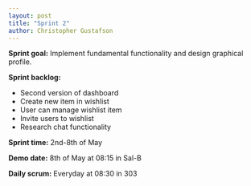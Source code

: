 ```yaml
---
layout: post
title: "Sprint 2"
author: Christopher Gustafson
---
```


**Sprint goal:** Implement fundamental functionality and design graphical profile.

**Sprint backlog:**
 * Second version of dashboard
 * Create new item in wishlist
 * User can manage wishlist item
 * Invite users to wishlist
 * Research chat functionality

**Sprint time:** 2nd-8th of May

**Demo date:** 8th of May at 08:15 in Sal-B

**Daily scrum:** Everyday at 08:30 in 303


